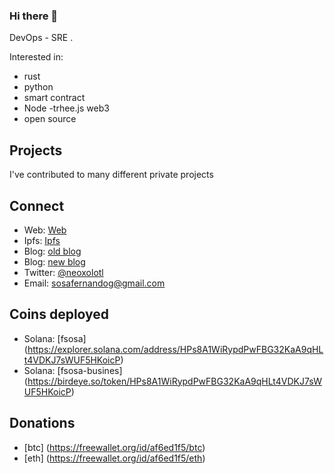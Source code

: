 ### Hi there 👋

DevOps - SRE .

<!--
**neoxolotl/neoxolotl** is a ✨ _special_ ✨ repository because its `README.md` (this file) appears on your GitHub profile.

Here are some ideas to get you started:

- 🔭 I’m currently working on ...
- 🌱 I’m currently learning ...
- 👯 I’m looking to collaborate on ...
- 🤔 I’m looking for help with ...
- 💬 Ask me about ...
- 📫 How to reach me: ...
- 😄 Pronouns: ...
- ⚡ Fun fact: ...
-->


Interested in:

- rust
- python
- smart contract 
- Node -trhee.js web3 
- open source
 

## Projects

I've contributed to many different private projects 

## Connect

- Web: [Web](https://sosafernando.on.fleek.co/)
- Ipfs: [Ipfs](https://ipfs.fleek.co/ipfs/QmciAUWAQZu71rMeAsMJw7jq1p4hork4fmL5j8Qn7ovP5c/)
- Blog: [old blog](https://fernandososa.blogspot.com/) 
- Blog: [new blog](https://blog.sosafernando.com)
- Twitter: [@neoxolotl](https://twitter.com/neoxolotl)
- Email: sosafernandog@gmail.com

## Coins deployed 
- Solana: [fsosa] (https://explorer.solana.com/address/HPs8A1WiRypdPwFBG32KaA9qHLt4VDKJ7sWUF5HKoicP)
- Solana: [fsosa-busines] (https://birdeye.so/token/HPs8A1WiRypdPwFBG32KaA9qHLt4VDKJ7sWUF5HKoicP)

## Donations


- [btc] (https://freewallet.org/id/af6ed1f5/btc)
- [eth] (https://freewallet.org/id/af6ed1f5/eth)


